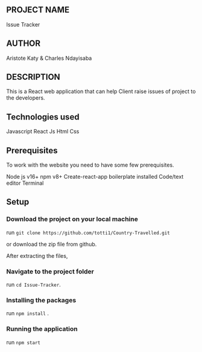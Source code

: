 
## PROJECT NAME
Issue Tracker
## AUTHOR
Aristote Katy & Charles Ndayisaba

## DESCRIPTION
This is a React web application that can help Client raise issues of project to the developers.

## Technologies used
Javascript
React Js
Html
Css

## Prerequisites
To work with the website you need to have some few prerequisites.

Node js v16+
npm v8+
Create-react-app boilerplate installed
Code/text editor
Terminal

## Setup
### Download the project on your local machine
run `git clone https://github.com/totti1/Country-Travelled.git`

or download the zip file from github.

After extracting the files,

### Navigate to the project folder
run `cd Issue-Tracker`.

### Installing the packages
run `npm install` .

### Running the application
run `npm start`


